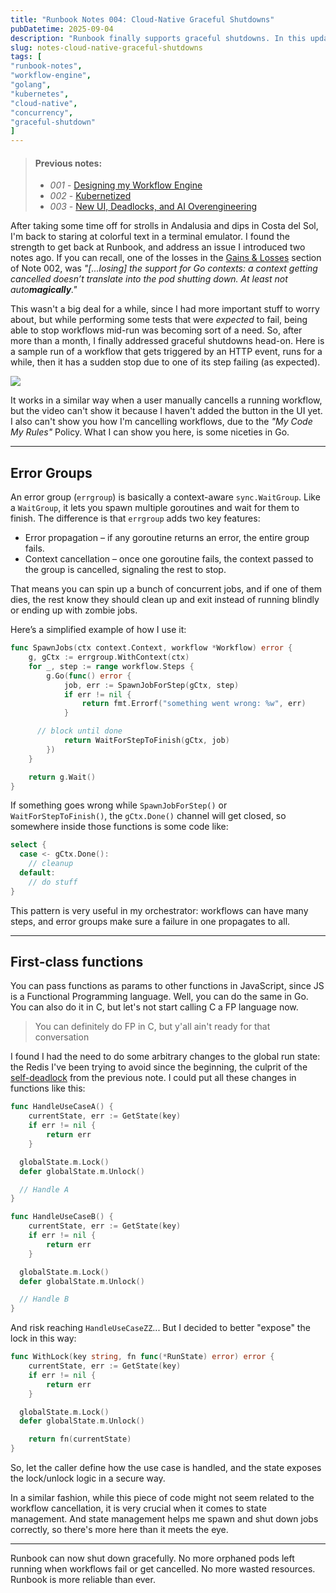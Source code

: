 ```yaml
---
title: "Runbook Notes 004: Cloud-Native Graceful Shutdowns"
pubDatetime: 2025-09-04
description: "Runbook finally supports graceful shutdowns. In this update: fixing the lost context cancellation from Note 002, using Go’s errgroup to propagate errors, and a neat state-management pattern with first-class functions. No more zombie pods when workflows fail or get cancelled."
slug: notes-cloud-native-graceful-shutdowns
tags: [
"runbook-notes",
"workflow-engine",
"golang",
"kubernetes",
"cloud-native",
"concurrency",
"graceful-shutdown"
]
---
```


> #### Previous notes:
> - _001_ - [Designing my Workflow Engine](/posts/notes-designing-workflow-engine)
> - _002_ - [Kubernetized](/posts/notes-kubernetized)
> - _003_ - [New UI, Deadlocks, and AI Overengineering](/posts/notes-ui-deadlocks-overengineering)

After taking some time off for strolls in Andalusia and dips in Costa del Sol, I'm back to staring at colorful text in a terminal emulator. I found the strength to get back at Runbook, and address an issue I introduced two notes ago. If you can recall, one of the losses in the [Gains & Losses](/posts/notes-kubernetized/#gains--losses) section of Note 002, was _"[...losing] the support for Go contexts: a context getting cancelled doesn’t translate into the pod shutting down. At least not auto**magically**."_

This wasn't a big deal for a while, since I had more important stuff to worry about, but while performing some tests that were _expected_ to fail, being able to stop workflows mid-run was becoming sort of a need. So, after more than a month, I finally addressed graceful shutdowns head-on. Here is a sample run of a workflow that gets triggered by an HTTP event, runs for a while, then it has a sudden stop due to one of its step failing (as expected).

![](/assets/images/20250905/cancelflow.gif)

It works in a similar way when a user manually cancells a running workflow, but the video can't show it because I haven't added the button in the UI yet. I also can't show you how I'm cancelling workflows, due to the _"My Code My Rules"_ Policy. What I can show you here, is some niceties in Go.

***

## Error Groups

An error group (`errgroup`) is basically a context-aware `sync.WaitGroup`. Like a `WaitGroup`, it lets you spawn multiple goroutines and wait for them to finish. The difference is that `errgroup` adds two key features:

- Error propagation – if any goroutine returns an error, the entire group fails.
- Context cancellation – once one goroutine fails, the context passed to the group is cancelled, signaling the rest to stop.

That means you can spin up a bunch of concurrent jobs, and if one of them dies, the rest know they should clean up and exit instead of running blindly or ending up with zombie jobs.

Here’s a simplified example of how I use it:

```go
func SpawnJobs(ctx context.Context, workflow *Workflow) error {
	g, gCtx := errgroup.WithContext(ctx)
	for _, step := range workflow.Steps {
		g.Go(func() error {
			job, err := SpawnJobForStep(gCtx, step)
			if err != nil {
				return fmt.Errorf("something went wrong: %w", err)
			}

      // block until done
			return WaitForStepToFinish(gCtx, job)
		})
	}

	return g.Wait()
}
```

If something goes wrong while `SpawnJobForStep()` or `WaitForStepToFinish()`, the `gCtx.Done()` channel will get closed, so somewhere inside those functions is some code like:

```go
select {
  case <- gCtx.Done():
    // cleanup
  default:
    // do stuff
}
```

This pattern is very useful in my orchestrator: workflows can have many steps, and error groups make sure a failure in one propagates to all.

***

## First-class functions

You can pass functions as params to other functions in JavaScript, since JS is a Functional Programming language. Well, you can do the same in Go. You can also do it in C, but let's not start calling C a FP language now.

> You can definitely do FP in C, but y'all ain't ready for that conversation

I found I had the need to do some arbitrary changes to the global run state: the Redis I've been trying to avoid since the beginning, the culprit of the [self-deadlock](/posts/notes-ui-deadlocks-overengineering/#the-self-deadlock) from the previous note. I could put all these changes in functions like this:

```go
func HandleUseCaseA() {
	currentState, err := GetState(key)
	if err != nil {
		return err
	}

  globalState.m.Lock()
  defer globalState.m.Unlock()

  // Handle A
}

func HandleUseCaseB() {
	currentState, err := GetState(key)
	if err != nil {
		return err
	}

  globalState.m.Lock()
  defer globalState.m.Unlock()

  // Handle B
}
```

And risk reaching `HandleUseCaseZZ`... But I decided to better "expose" the lock in this way:

```go
func WithLock(key string, fn func(*RunState) error) error {
	currentState, err := GetState(key)
	if err != nil {
		return err
	}

  globalState.m.Lock()
  defer globalState.m.Unlock()

	return fn(currentState)
}
```

So, let the caller define how the use case is handled, and the state exposes the lock/unlock logic in a secure way.

In a similar fashion, while this piece of code might not seem related to the workflow cancellation, it is very crucial when it comes to state management. And state management helps me spawn and shut down jobs correctly, so there's more here than it meets the eye.

***

Runbook can now shut down gracefully. No more orphaned pods left running when workflows fail or get cancelled. No more wasted resources. Runbook is more reliable than ever.
